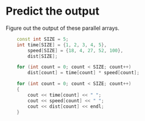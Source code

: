 # Predict the output

Figure out the output of these parallel arrays.

```c++
    const int SIZE = 5;
    int time[SIZE] = {1, 2, 3, 4, 5},
        speed[SIZE] = {18, 4, 27, 52, 100},
        dist[SIZE];

    for (int count = 0; count < SIZE; count++)
        dist[count] = time[count] * speed[count];

    for (int count = 0; count < SIZE; count++)
    {
        cout << time[count] << " ";
        cout << speed[count] << " ";
        cout << dist[count] << endl;
    }
```
